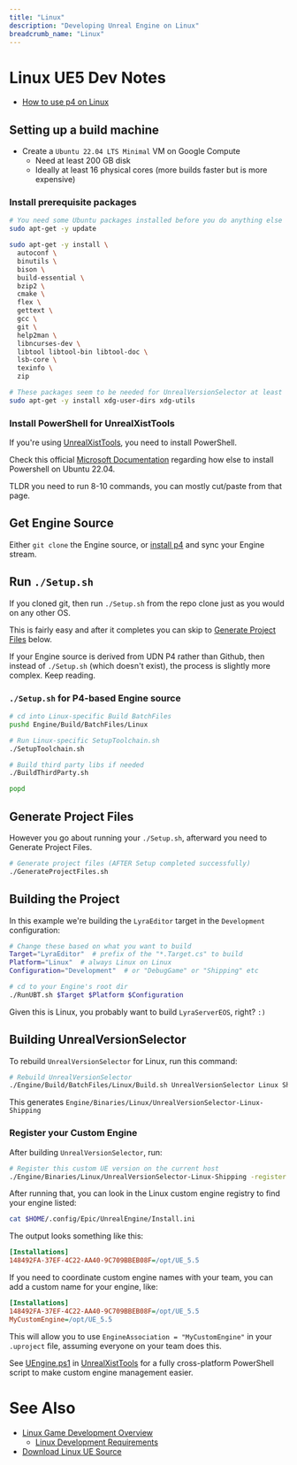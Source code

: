 ```yaml
---
title: "Linux"
description: "Developing Unreal Engine on Linux"
breadcrumb_name: "Linux"
---
```


# Linux UE5 Dev Notes

- [How to use p4 on Linux](/UE5/Linux/p4)

## Setting up a build machine

- Create a `Ubuntu 22.04 LTS Minimal` VM on Google Compute
  - Need at least 200 GB disk
  - Ideally at least 16 physical cores (more builds faster but is more expensive)

### Install prerequisite packages

```bash
# You need some Ubuntu packages installed before you do anything else
sudo apt-get -y update

sudo apt-get -y install \
  autoconf \
  binutils \
  bison \
  build-essential \
  bzip2 \
  cmake \
  flex \
  gettext \
  gcc \
  git \
  help2man \
  libncurses-dev \
  libtool libtool-bin libtool-doc \
  lsb-core \
  texinfo \
  zip

# These packages seem to be needed for UnrealVersionSelector at least
sudo apt-get -y install xdg-user-dirs xdg-utils
```

### Install PowerShell for UnrealXistTools

If you're using [UnrealXistTools](/UnrealXistTools/), you need to install PowerShell.

Check this official
[Microsoft Documentation](https://learn.microsoft.com/en-us/powershell/scripting/install/install-ubuntu?view=powershell-7.4)
regarding how else to install Powershell on Ubuntu 22.04.

TLDR you need to run 8-10 commands, you can mostly cut/paste from that page.

## Get Engine Source

Either `git clone` the Engine source, or
[install p4](/UE/Linux/p4) and sync your Engine stream.

## Run `./Setup.sh`

If you cloned git, then run `./Setup.sh` from the repo clone just as
you would on any other OS.

This is fairly easy and after it completes you can skip to
[Generate Project Files](#GenerateProjectFiles) below.

If your Engine source is derived from UDN P4 rather than Github,
then instead of `./Setup.sh` (which doesn't exist), the process is
slightly more complex.  Keep reading.

### `./Setup.sh` for P4-based Engine source

```bash
# cd into Linux-specific Build BatchFiles
pushd Engine/Build/BatchFiles/Linux

# Run Linux-specific SetupToolchain.sh
./SetupToolchain.sh

# Build third party libs if needed
./BuildThirdParty.sh

popd
```

<a id="GenerateProjectFiles"></a>
## Generate Project Files

However you go about running your `./Setup.sh`, afterward you need to
Generate Project Files.

```bash
# Generate project files (AFTER Setup completed successfully)
./GenerateProjectFiles.sh
```

## Building the Project

In this example we're building the `LyraEditor` target in the `Development` configuration:

```bash
# Change these based on what you want to build
Target="LyraEditor"  # prefix of the "*.Target.cs" to build
Platform="Linux"  # always Linux on Linux
Configuration="Development"  # or "DebugGame" or "Shipping" etc

# cd to your Engine's root dir
./RunUBT.sh $Target $Platform $Configuration
```

Given this is Linux, you probably want to build `LyraServerEOS`, right?  `:)`


## Building UnrealVersionSelector

To rebuild `UnrealVersionSelector` for Linux, run this command:

```bash
# Rebuild UnrealVersionSelector
./Engine/Build/BatchFiles/Linux/Build.sh UnrealVersionSelector Linux Shipping
```

This generates `Engine/Binaries/Linux/UnrealVersionSelector-Linux-Shipping`

### Register your Custom Engine

After building `UnrealVersionSelector`, run:

```bash
# Register this custom UE version on the current host
./Engine/Binaries/Linux/UnrealVersionSelector-Linux-Shipping -register -unattended
```

After running that, you can look in the Linux custom engine registry to find your engine listed:

```bash
cat $HOME/.config/Epic/UnrealEngine/Install.ini
```

The output looks something like this:

```ini
[Installations]
148492FA-37EF-4C22-AA40-9C709BBEB08F=/opt/UE_5.5
```

If you need to coordinate custom engine names with your team, you can add
a custom name for your engine, like:

```ini
[Installations]
148492FA-37EF-4C22-AA40-9C709BBEB08F=/opt/UE_5.5
MyCustomEngine=/opt/UE_5.5
```

This will allow you to use `EngineAssociation = "MyCustomEngine"`
in your `.uproject` file, assuming everyone on your team does this.

See [UEngine.ps1](https://github.com/XistGG/UnrealXistTools?tab=readme-ov-file#uengineps1)
in [UnrealXistTools](https://github.com/XistGG/UnrealXistTools)
for a fully cross-platform PowerShell script to make custom engine management easier.


<a id='see-also'></a>
# See Also

- [Linux Game Development Overview](https://dev.epicgames.com/documentation/en-us/unreal-engine/linux-game-development-in-unreal-engine)
  - [Linux Development Requirements](https://dev.epicgames.com/documentation/en-us/unreal-engine/linux-development-requirements-for-unreal-engine)
- [Download Linux UE Source](https://www.unrealengine.com/en-US/linux)
